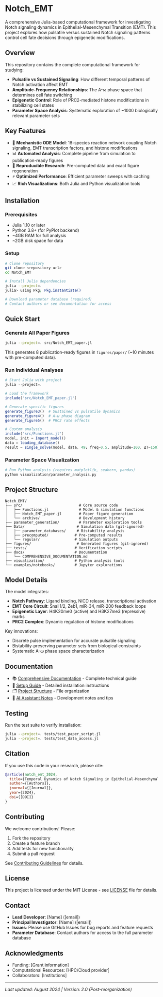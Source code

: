 # Notch_EMT

A comprehensive Julia-based computational framework for investigating Notch signaling dynamics in Epithelial-Mesenchymal Transition (EMT). This project explores how pulsatile versus sustained Notch signaling patterns control cell fate decisions through epigenetic modifications.

## Overview

This repository contains the complete computational framework for studying:
- **Pulsatile vs Sustained Signaling**: How different temporal patterns of Notch activation affect EMT
- **Amplitude-Frequency Relationships**: The A-ω phase space that determines cell fate switching
- **Epigenetic Control**: Role of PRC2-mediated histone modifications in stabilizing cell states
- **Parameter Space Analysis**: Systematic exploration of ~1000 biologically relevant parameter sets

## Key Features

- 🧬 **Mechanistic ODE Model**: 18-species reaction network coupling Notch signaling, EMT transcription factors, and histone modifications
- 📊 **Automated Analysis**: Complete pipeline from simulation to publication-ready figures
- 🔄 **Reproducible Research**: Pre-computed data and exact figure regeneration
- ⚡ **Optimized Performance**: Efficient parameter sweeps with caching
- 📈 **Rich Visualizations**: Both Julia and Python visualization tools

## Installation

### Prerequisites
- Julia 1.10 or later
- Python 3.8+ (for PyPlot backend)
- ~4GB RAM for full analysis
- ~2GB disk space for data

### Setup
```bash
# Clone repository
git clone <repository-url>
cd Notch_EMT

# Install Julia dependencies
julia --project=.
julia> using Pkg; Pkg.instantiate()

# Download parameter database (required)
# Contact authors or see documentation for access
```

## Quick Start

### Generate All Paper Figures
```bash
julia --project=. src/Notch_EMT_paper.jl
```
This generates 8 publication-ready figures in `figures/paper/` (~10 minutes with pre-computed data).

### Run Individual Analyses
```julia
# Start Julia with project
julia --project=.

# Load the framework
include("src/Notch_EMT_paper.jl")

# Generate specific figures
generate_figure3()  # Sustained vs pulsatile dynamics
generate_figure4()  # A-ω phase diagram  
generate_figure5()  # PRC2 rate effects

# Custom analysis
include("src/Functions.jl")
model, init = Import_model()
data = loading_database()
result = single_solve(model, data, 49; freq=0.5, amplitude=100, ΔT=150)
```

### Parameter Space Visualization
```bash
# Run Python analysis (requires matplotlib, seaborn, pandas)
python visualization/parameter_analysis.py
```

## Project Structure

```
Notch_EMT/
├── src/                          # Core source code
│   ├── Functions.jl              # Model & simulation functions
│   ├── Notch_EMT_paper.jl        # Paper figure generation
│   └── archive/                  # Development history
├── parameter_generation/         # Parameter exploration tools
├── Data/                        # Simulation data (git-ignored)
│   ├── parameter_databases/     # Bistability analysis
│   ├── precomputed/            # Pre-computed results
│   └── regular/                # Simulation outputs
├── figures/                     # Generated figures (git-ignored)
├── tests/                      # Verification scripts
├── docs/                       # Documentation
│   └── COMPREHENSIVE_DOCUMENTATION.md
├── visualization/              # Python analysis tools
└── examples/notebooks/         # Jupyter explorations
```

## Model Details

The model integrates:
- **Notch Pathway**: Ligand binding, NICD release, transcriptional activation
- **EMT Core Circuit**: Snail1/2, Zeb1, miR-34, miR-200 feedback loops
- **Epigenetic Layer**: H4K20me0 (active) and H3K27me3 (repressive) marks
- **PRC2 Complex**: Dynamic regulation of histone modifications

Key innovations:
- Discrete pulse implementation for accurate pulsatile signaling
- Bistability-preserving parameter sets from biological constraints
- Systematic A-ω phase space characterization

## Documentation

- 📚 [Comprehensive Documentation](docs/COMPREHENSIVE_DOCUMENTATION.md) - Complete technical guide
- 🚀 [Setup Guide](docs/SETUP.md) - Detailed installation instructions
- 🗂️ [Project Structure](docs/PROJECT_STRUCTURE.md) - File organization
- 🤖 [AI Assistant Notes](CLAUDE.md) - Development notes and tips

## Testing

Run the test suite to verify installation:
```bash
julia --project=. tests/test_paper_script.jl
julia --project=. tests/test_data_access.jl
```

## Citation

If you use this code in your research, please cite:
```bibtex
@article{notch_emt_2024,
  title={Temporal Dynamics of Notch Signaling in Epithelial-Mesenchymal Transition},
  author={[Authors]},
  journal={[Journal]},
  year={2024},
  doi={[DOI]}
}
```

## Contributing

We welcome contributions! Please:
1. Fork the repository
2. Create a feature branch
3. Add tests for new functionality
4. Submit a pull request

See [Contributing Guidelines](docs/CONTRIBUTING.md) for details.

## License

This project is licensed under the MIT License - see [LICENSE](LICENSE) file for details.

## Contact

- **Lead Developer**: [Name] ([email])
- **Principal Investigator**: [Name] ([email])
- **Issues**: Please use GitHub Issues for bug reports and feature requests
- **Parameter Database**: Contact authors for access to the full parameter database

## Acknowledgments

- Funding: [Grant information]
- Computational Resources: [HPC/Cloud provider]
- Collaborators: [Institutions]

---

*Last updated: August 2024 | Version: 2.0 (Post-reorganization)*